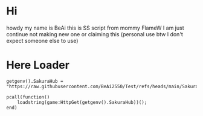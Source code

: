 # Hi
howdy my name is BeAi
this is SS script from mommy FlameW I am just continue not making new one or claiming this (personal use btw I don't expect someone else to use)

# Here Loader

    getgenv().SakuraHub = "https://raw.githubusercontent.com/BeAi2550/Test/refs/heads/main/Sakurastand.lua";

    pcall(function()
        loadstring(game:HttpGet(getgenv().SakuraHub))();
    end)
